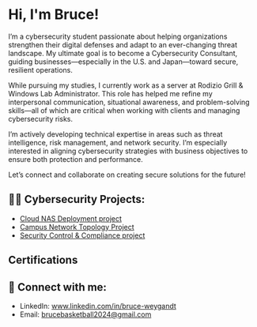 <h1>Hi, I'm Bruce!</h1>

 
I’m a cybersecurity student passionate about helping organizations strengthen their digital defenses and adapt to an ever-changing threat landscape. My ultimate goal is to become a Cybersecurity Consultant, guiding businesses—especially in the U.S. and Japan—toward secure, resilient operations.

While pursuing my studies, I currently work as a server at Rodizio Grill & Windows Lab Administrator. This role has helped me refine my interpersonal communication, situational awareness, and problem-solving skills—all of which are critical when working with clients and managing cybersecurity risks.

I’m actively developing technical expertise in areas such as threat intelligence, risk management, and network security. I’m especially interested in aligning cybersecurity strategies with business objectives to ensure both protection and performance.

Let’s connect and collaborate on creating secure solutions for the future!

<h2>👨‍💻 Cybersecurity Projects:</h2>

- [Cloud NAS Deployment project](https://github.com/Bruce637485/Cloud-NAS-Deployment/edit/main/README.md)
- [Campus Network Topology Project](https://github.com/Bruce637485/Network-Topology-Project/tree/main)
- [Security Control & Compliance project](https://github.com/Bruce637485/Security-Control-compliance/blob/main/README.md)
 
<h2>Certifications</h2>

<h2> 🤳 Connect with me:</h2>

- LinkedIn: www.linkedin.com/in/bruce-weygandt
- Email: brucebasketball2024@gmail.com

<!--
**joshmadakor1/joshmadakor1** is a ✨ _special_ ✨ repository because its `README.md` (this file) appears on your GitHub profile.

Here are some ideas to get you started:

- 🔭 I’m currently working on ...
- 🌱 I’m currently learning ...
- 👯 I’m looking to collaborate on ...
- 🤔 I’m looking for help with ...
- 💬 Ask me about ...
- 📫 How to reach me: ...
- 😄 Pronouns: ...
- ⚡ Fun fact: ...
-->
